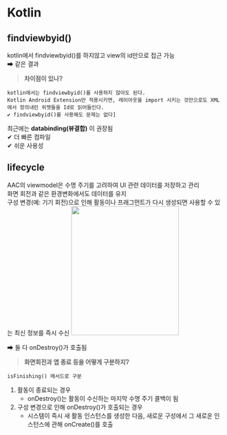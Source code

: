 # Kotlin

findviewbyid()
--------------

kotlin에서 findviewbyid()를 하지않고 view의 id만으로 접근 가능  
 ➡ 같은 결과
> __차이점이 있나❔__
```
kotlin에서는 findviewbyid()를 사용하지 않아도 된다.
Kotlin Android Extension만 적용시키면, 레이아웃을 import 시키는 것만으로도 XML에서 정의내린 위젯들을 Id로 읽어들인다.
✔ findviewbyid()를 사용해도 문제는 없다]
```

최근에는 **databinding(뷰결합)** 이 권장됨</br>
✔ 더 빠른 컴파일</br>
✔ 쉬운 사용성</br>

lifecycle
---------

AAC의 viewmodel은 수명 주기를 고려하여 UI 관련 데이터를 저장하고 관리</br>
화면 회전과 같은 환경변화에서도 데이터를 유지</br>
구성 변경(예: 기기 회전)으로 인해 활동이나 프래그먼트가 다시 생성되면 사용할 수 있는 최신 정보를 즉시 수신
<img src = "https://user-images.githubusercontent.com/45004756/92677034-d0465600-f35d-11ea-9e0e-baccdd822298.png" width="250" height="300">

 ➡ 둘 다 onDestroy()가 호출됨 </br>
> __화면회전과 앱 종료 등을 어떻게 구분하지❔__

 `isFinishing() 메서드로 구분`
 1. 활동이 종료되는 경우 
      - onDestroy()는 활동이 수신하는 마지막 수명 주기 콜백이 됨
 2. 구성 변경으로 인해 onDestroy()가 호출되는 경우 
      - 시스템이 즉시 새 활동 인스턴스를 생성한 다음, 새로운 구성에서 그 새로운 인스턴스에 관해 onCreate()를 호출
 

